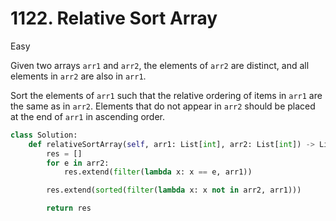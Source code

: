 # 1122. Relative Sort Array

Easy

Given two arrays `arr1` and `arr2`, the elements of `arr2` are distinct, and all
elements in `arr2` are also in `arr1`.

Sort the elements of `arr1` such that the relative ordering of items in `arr1`
are the same as in `arr2`. Elements that do not appear in `arr2` should be
placed at the end of `arr1` in ascending order.

```python
class Solution:
    def relativeSortArray(self, arr1: List[int], arr2: List[int]) -> List[int]:
        res = []
        for e in arr2:
            res.extend(filter(lambda x: x == e, arr1))

        res.extend(sorted(filter(lambda x: x not in arr2, arr1)))

        return res
```
